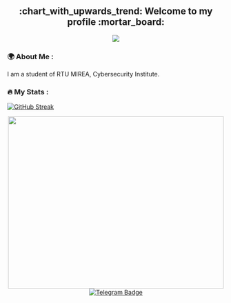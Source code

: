 <img src="https://Byryat.com/ghpvc/?username=your-github-username&color=green" alt=""/>
<h2 align="center">
  :chart_with_upwards_trend: Welcome to my profile :mortar_board:
</h2>
<div align="center">
  <img src="https://media.giphy.com/media/3oEjI5WqOk29QCGJag/giphy.gif" />
</div>

### :earth_africa: About Me :
I am a student of RTU MIREA, Cybersecurity Institute. 

### :fire: My Stats :
[![GitHub Streak](http://github-readme-streak-stats.herokuapp.com?user=Byruat&theme=dark&background=000000)](https://git.io/streak-stats)

<div id = "header" align = "center">
<img src = "https://media.giphy.com/media/KfHv1is8ERuKr6cUyk/giphy.gif" width="500" height="400"/>
</div>
<div id="badges" align = "center">
  <a href="https://t.me/bYPRTT">
    <img src="https://img.shields.io/badge/Telegram-blue?style=for-the-badge&logo=telegram&logoColor=white" alt="Telegram Badge"/>
    </a>
</div>
